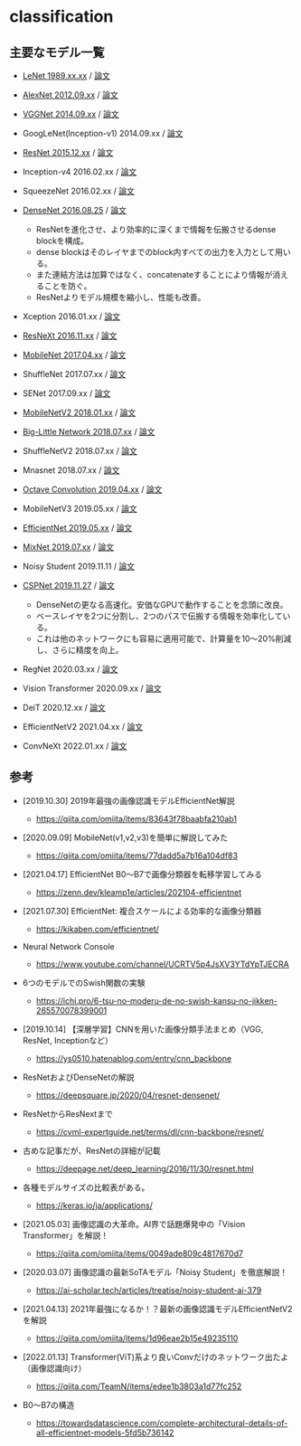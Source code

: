# classification

## 主要なモデル一覧

- [LeNet 1989.xx.xx](./cv_002_classification/lenet.md) / [論文](https://direct.mit.edu/neco/article-abstract/1/4/541/5515/Backpropagation-Applied-to-Handwritten-Zip-Code?redirectedFrom=fulltext)
- [AlexNet 2012.09.xx](./cv_002_classification/alexnet.md) / [論文](https://dl.acm.org/doi/abs/10.1145/3065386)
- [VGGNet 2014.09.xx](./cv_002_classification/vgg.md) / [論文](https://arxiv.org/abs/1409.1556)
- GoogLeNet(Inception-v1) 2014.09.xx / [論文](https://arxiv.org/abs/1409.4842)
- [ResNet 2015.12.xx](./cv_002_classification/resnet.md) / [論文](https://arxiv.org/abs/1512.03385)
- Inception-v4 2016.02.xx / [論文](https://arxiv.org/abs/1602.07261)
- SqueezeNet 2016.02.xx / [論文](https://arxiv.org/abs/1602.07360)
- [DenseNet 2016.08.25](./cv_002_classification/densenet.md) / [論文](https://arxiv.org/abs/1608.06993)
  - ResNetを進化させ、より効率的に深くまで情報を伝搬させるdense blockを構成。
  - dense blockはそのレイヤまでのblock内すべての出力を入力として用いる。
  - また連結方法は加算ではなく、concatenateすることにより情報が消えることを防ぐ。
  - ResNetよりモデル規模を縮小し、性能も改善。

- Xception 2016.01.xx / [論文](https://arxiv.org/abs/1610.02357)
- [ResNeXt 2016.11.xx](./cv_002_classification/resnext.md) / [論文](https://arxiv.org/abs/1611.05431v2)
- [MobileNet 2017.04.xx](./cv_002_classification/mobilenet.md) / [論文](https://arxiv.org/abs/1704.04861)
- ShuffleNet 2017.07.xx / [論文](https://arxiv.org/abs/1707.01083)
- SENet 2017.09.xx / [論文](https://arxiv.org/abs/1709.01507)
- [MobileNetV2 2018.01.xx](./cv_002_classification/mobilenet_v2.md) / [論文](https://arxiv.org/abs/1801.04381)
- [Big-Little Network 2018.07.xx](./cv_002_classification/big_little.md) / [論文](https://arxiv.org/abs/1807.03848)
- ShuffleNetV2 2018.07.xx / [論文](https://arxiv.org/abs/1807.11164)
- Mnasnet 2018.07.xx / [論文](https://arxiv.org/abs/1807.11626)
- [Octave Convolution 2019.04.xx](./cv_002_classification/octave.md) / [論文](https://arxiv.org/abs/1904.05049)
- MobileNetV3 2019.05.xx / [論文](https://arxiv.org/abs/1905.02244)
- [EfficientNet 2019.05.xx](./cv_002_classification/efficientnet.md) / [論文](https://arxiv.org/abs/1905.11946)
- [MixNet 2019.07.xx](./cv_002_classification/mixnet.md) / [論文](https://arxiv.org/abs/1907.09595)
- Noisy Student 2019.11.11 / [論文](https://arxiv.org/abs/1911.04252)
- [CSPNet 2019.11.27](./cv_002_classification/cspnet.md) / [論文](https://arxiv.org/abs/1911.11929)
  - DenseNetの更なる高速化。安価なGPUで動作することを念頭に改良。
  - ベースレイヤを2つに分割し、2つのパスで伝搬する情報を効率化している。
  - これは他のネットワークにも容易に適用可能で、計算量を10～20%削減し、さらに精度を向上。

- RegNet 2020.03.xx / [論文](https://arxiv.org/abs/2003.13678)
- Vision Transformer 2020.09.xx / [論文](https://openreview.net/forum?id=YicbFdNTTy)
- DeiT 2020.12.xx / [論文](https://arxiv.org/abs/2012.12877)
- EfficientNetV2 2021.04.xx / [論文](https://arxiv.org/abs/2104.00298)
- ConvNeXt 2022.01.xx / [論文](https://arxiv.org/abs/2201.03545)

## 参考

- [2019.10.30] 2019年最強の画像認識モデルEfficientNet解説
  - https://qiita.com/omiita/items/83643f78baabfa210ab1

- [2020.09.09] MobileNet(v1,v2,v3)を簡単に解説してみた
  - https://qiita.com/omiita/items/77dadd5a7b16a104df83

- [2021.04.17] EfficientNet B0〜B7で画像分類器を転移学習してみる
  - https://zenn.dev/kleamp1e/articles/202104-efficientnet

- [2021.07.30] EfficientNet: 複合スケールによる効率的な画像分類器
  - https://kikaben.com/efficientnet/

- Neural Network Console
  - https://www.youtube.com/channel/UCRTV5p4JsXV3YTdYpTJECRA

- 6つのモデルでのSwish関数の実験
  - https://ichi.pro/6-tsu-no-moderu-de-no-swish-kansu-no-jikken-265570078399001

- [2019.10.14] 【深層学習】CNNを用いた画像分類手法まとめ（VGG, ResNet, Inceptionなど）
  - https://ys0510.hatenablog.com/entry/cnn_backbone

- ResNetおよびDenseNetの解説
  - https://deepsquare.jp/2020/04/resnet-densenet/

- ResNetからResNextまで
  - https://cvml-expertguide.net/terms/dl/cnn-backbone/resnet/

- 古めな記事だが、ResNetの詳細が記載
  - https://deepage.net/deep_learning/2016/11/30/resnet.html

- 各種モデルサイズの比較表がある。
  - https://keras.io/ja/applications/

- [2021.05.03] 画像認識の大革命。AI界で話題爆発中の「Vision Transformer」を解説！
  - https://qiita.com/omiita/items/0049ade809c4817670d7

- [2020.03.07] 画像認識の最新SoTAモデル「Noisy Student」を徹底解説！
  - https://ai-scholar.tech/articles/treatise/noisy-student-ai-379

- [2021.04.13] 2021年最強になるか！？最新の画像認識モデルEfficientNetV2を解説
  - https://qiita.com/omiita/items/1d96eae2b15e49235110

- [2022.01.13] Transformer(ViT)系より良いConvだけのネットワーク出たよ（画像認識向け）
  - https://qiita.com/TeamN/items/edee1b3803a1d77fc252

- B0～B7の構造
  - https://towardsdatascience.com/complete-architectural-details-of-all-efficientnet-models-5fd5b736142
